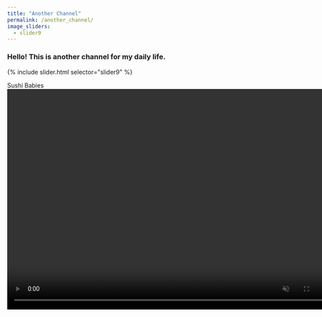 ```yaml
---
title: "Another Channel"
permalink: /another_channel/
image_sliders:
  - slider9
---
```


### Hello! This is another channel for my daily life.

{% include slider.html selector="slider9" %}

Sushi Babies
<video muted autoplay controls width="768" height="512">
    <source src="/files/videos/sushi.mp4" type="video/mp4">
</video>
